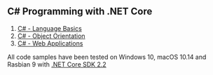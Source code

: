 <h2>C# Programming with .NET Core</h2>
<ol>
  <li><a href="Basics">C# - Language Basics</a></li>
  <li><a href="Inheritance">C# - Object Orientation</a></li>
  <li><a href="Applications">C# - Web Applications</a></li>
</ol>
<p>
  All code samples have been tested on Windows 10, macOS 10.14 and Rasbian 9 with <a href="https://dotnet.microsoft.com/download/dotnet-core/2.2">.NET Core SDK 2.2</a>
</p>